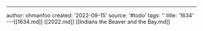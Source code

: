 ---
author: ohmanfoo
created: '2022-09-15'
source: '#todo'
tags: ''
title: '1634'
---[[1634.md]]
[[2022.md]]
[[Indians the Beaver and the Bay.md]]

